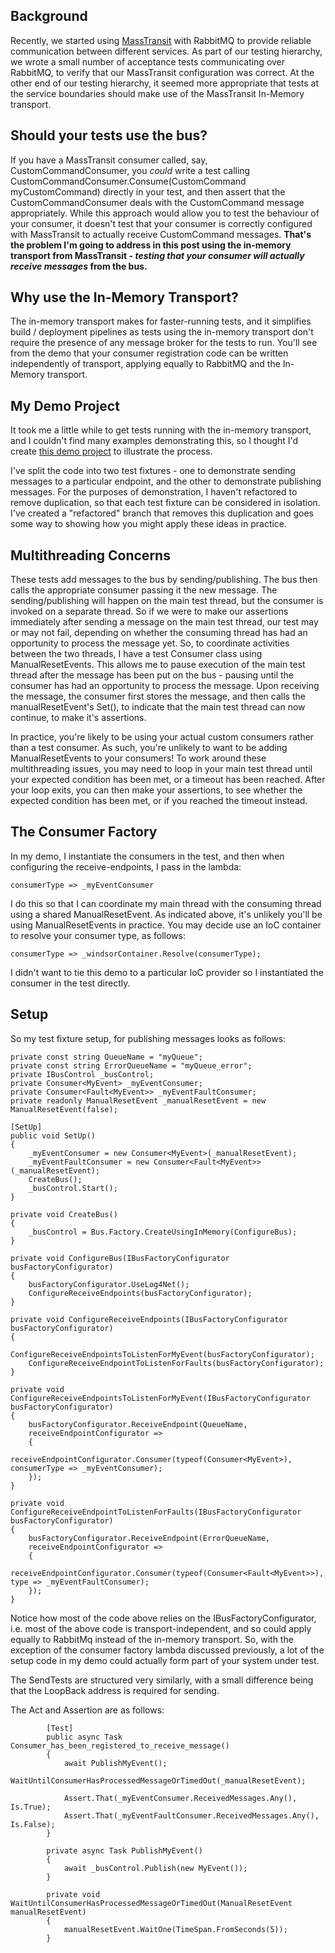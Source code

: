 ## Background

Recently, we started using [MassTransit](http://masstransit-project.com/) with RabbitMQ to provide reliable communication between different services. As part of our testing hierarchy, we wrote a small number of acceptance tests communicating over RabbitMQ, to verify that our MassTransit configuration was correct. At the other end of our testing hierarchy, it seemed more appropriate that tests at the service boundaries should make use of the MassTransit In-Memory transport.

## Should your tests use the bus?

If you have a MassTransit consumer called, say, CustomCommandConsumer, you *could* write a test calling CustomCommandConsumer.Consume(CustomCommand myCustomCommand) directly in your test, and then assert that the CustomCommandConsumer deals with the CustomCommand message appropriately. While this approach would allow you to test the behaviour of your consumer, it doesn't test that your consumer is correctly configured with MassTransit to actually receive CustomCommand messages. **That's the problem I'm going to address in this post using the in-memory transport from MassTransit - _testing that your consumer will actually receive messages_ from the bus.**

## Why use the In-Memory Transport?

The in-memory transport makes for faster-running tests, and it simplifies build / deployment pipelines as tests using the in-memory transport don't require the presence of any message broker for the tests to run. You'll see from the demo that your consumer registration code can be written independently of transport, applying equally to RabbitMQ and the In-Memory transport.

## My Demo Project
It took me a little while to get tests running with the in-memory transport, and I couldn't find many examples demonstrating this, so I thought I'd create [this demo project](https://github.com/ronanmoriarty/blog-masstransit-inmemory-testing) to illustrate the process.

I've split the code into two test fixtures - one to demonstrate sending messages to a particular endpoint, and the other to demonstrate publishing messages. For the purposes of demonstration, I haven't refactored to remove duplication, so that each test fixture can be considered in isolation. I've created a "refactored" branch that removes this duplication and goes some way to showing how you might apply these ideas in practice.

## Multithreading Concerns

These tests add messages to the bus by sending/publishing. The bus then calls the appropriate consumer passing it the new message. The sending/publishing will happen on the main test thread, but the consumer is invoked on a separate thread. So if we were to make our assertions immediately after sending a message on the main test thread, our test may or may not fail, depending on whether the consuming thread has had an opportunity to process the message yet. So, to coordinate activities between the two threads, I have a test Consumer class using ManualResetEvents. This allows me to pause execution of the main test thread after the message has been put on the bus - pausing until the consumer has had an opportunity to process the message. Upon receiving the message, the consumer first stores the message, and then calls the manualResetEvent's Set(), to indicate that the main test thread can now continue, to make it's assertions.

In practice, you're likely to be using your actual custom consumers rather than a test consumer. As such, you're unlikely to want to be adding ManualResetEvents to your consumers! To work around these multithreading issues, you may need to loop in your main test thread until your expected condition has been met, or a timeout has been reached. After your loop exits, you can then make your assertions, to see whether the expected condition has been met, or if you reached the timeout instead.

## The Consumer Factory
In my demo, I instantiate the consumers in the test, and then when configuring the receive-endpoints, I pass in the lambda:
```
consumerType => _myEventConsumer
```
I do this so that I can coordinate my main thread with the consuming thread using a shared ManualResetEvent. As indicated above, it's unlikely you'll be using ManualResetEvents in practice. You may decide use an IoC container to resolve your consumer type, as follows:
```
consumerType => _windsorContainer.Resolve(consumerType);
```
I didn't want to tie this demo to a particular IoC provider so I instantiated the consumer in the test directly.

## Setup

So my test fixture setup, for publishing messages looks as follows:

```
private const string QueueName = "myQueue";
private const string ErrorQueueName = "myQueue_error";
private IBusControl _busControl;
private Consumer<MyEvent> _myEventConsumer;
private Consumer<Fault<MyEvent>> _myEventFaultConsumer;
private readonly ManualResetEvent _manualResetEvent = new ManualResetEvent(false);

[SetUp]
public void SetUp()
{
    _myEventConsumer = new Consumer<MyEvent>(_manualResetEvent);
    _myEventFaultConsumer = new Consumer<Fault<MyEvent>>(_manualResetEvent);
    CreateBus();
    _busControl.Start();
}

private void CreateBus()
{
    _busControl = Bus.Factory.CreateUsingInMemory(ConfigureBus);
}

private void ConfigureBus(IBusFactoryConfigurator busFactoryConfigurator)
{
    busFactoryConfigurator.UseLog4Net();
    ConfigureReceiveEndpoints(busFactoryConfigurator);
}

private void ConfigureReceiveEndpoints(IBusFactoryConfigurator busFactoryConfigurator)
{
    ConfigureReceiveEndpointsToListenForMyEvent(busFactoryConfigurator);
    ConfigureReceiveEndpointToListenForFaults(busFactoryConfigurator);
}

private void ConfigureReceiveEndpointsToListenForMyEvent(IBusFactoryConfigurator busFactoryConfigurator)
{
    busFactoryConfigurator.ReceiveEndpoint(QueueName,
    receiveEndpointConfigurator =>
    {
        receiveEndpointConfigurator.Consumer(typeof(Consumer<MyEvent>), consumerType => _myEventConsumer);
    });
}

private void ConfigureReceiveEndpointToListenForFaults(IBusFactoryConfigurator busFactoryConfigurator)
{
    busFactoryConfigurator.ReceiveEndpoint(ErrorQueueName,
    receiveEndpointConfigurator =>
    {
        receiveEndpointConfigurator.Consumer(typeof(Consumer<Fault<MyEvent>>), type => _myEventFaultConsumer);
    });
}
```

Notice how most of the code above relies on the IBusFactoryConfigurator, i.e. most of the above code is transport-independent, and so could apply equally to RabbitMq instead of the in-memory transport. So, with the exception of the consumer factory lambda discussed previously, a lot of the setup code in my demo could actually form part of your system under test.

The SendTests are structured very similarly, with a small difference being that the LoopBack address is required for sending.

The Act and Assertion are as follows:
```
        [Test]
        public async Task Consumer_has_been_registered_to_receive_message()
        {
            await PublishMyEvent();
            WaitUntilConsumerHasProcessedMessageOrTimedOut(_manualResetEvent);

            Assert.That(_myEventConsumer.ReceivedMessages.Any(), Is.True);
            Assert.That(_myEventFaultConsumer.ReceivedMessages.Any(), Is.False);
        }

        private async Task PublishMyEvent()
        {
            await _busControl.Publish(new MyEvent());
        }

        private void WaitUntilConsumerHasProcessedMessageOrTimedOut(ManualResetEvent manualResetEvent)
        {
            manualResetEvent.WaitOne(TimeSpan.FromSeconds(5));
        }
```


